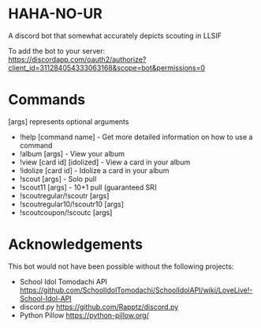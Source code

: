 # HAHA-NO-UR

A discord bot that somewhat accurately depicts scouting in LLSIF

To add the bot to your server:  
https://discordapp.com/oauth2/authorize?client_id=311284054333063168&scope=bot&permissions=0

# Commands
[args] represents optional arguments  

- !help [command name] - Get more detailed information on how to use a command  
- !album [args] - View your album  
- !view [card id] [idolized] - View a card in your album  
- !idolize [card id] - Idolize a card in your album  
- !scout [args] - Solo pull  
- !scout11 [args] - 10+1 pull (guaranteed SR)  
- !scoutregular/!scoutr [args]  
- !scoutregular10/!scoutr10 [args]  
- !scoutcoupon/!scoutc [args]  

# Acknowledgements
This bot would not have been possible without the following projects:  

- School Idol Tomodachi API https://github.com/SchoolIdolTomodachi/SchoolIdolAPI/wiki/LoveLive!-School-Idol-API  
- discord.py https://github.com/Rapptz/discord.py  
- Python Pillow https://python-pillow.org/  
